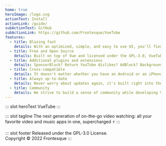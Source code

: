 ```yaml
---
home: true
heroImage: /logo.svg
actionText: Install
actionLink: /guide/
subActionText: GitHub
subActionLink: https://github.com/Frontesque/VueTube
features:
  - title: Blazing fast
    details: With an optimized, simple, and easy to use UI, you'll find that using VueTube feels right at home.
  - title: Free and Open Source
    details: Built on top of Vue and licensed under the GPL-3.0, VueTube is free and open source, and will never track you or ask for payment.
  - title: Additional plugins and extensions
    details: SponsorBlock? Return YouTube dislikes? AdBlock? Background play? We've got it all.
  - title: Cross-compatible
    details: It doesn't matter whether you have an Android or an iPhone, VueTube works anywhere, anywhere.
  - title: Always up-to-date
    details: Never worry about updates again, it's built right into the app so you'll always have the latest and greatest. Don't like a new change? Just revert it!
  - title: Community
    details: We strive to build a sense of community while developing VueTube. Join our Discord or Reddit to leave your feedback!
---
```


::: slot heroText
VueTube
:::

::: slot tagline
The next generation of on-the-go video watching: all your favorite video and music apps in one, supercharged ⚡
:::

::: slot footer
Released under the GPL-3.0 License.<br>
Copyright © 2022 Frontesque
:::
